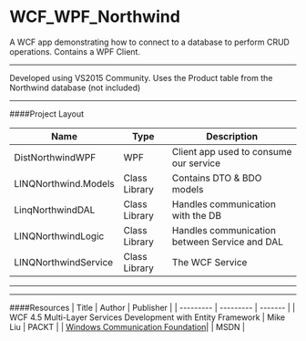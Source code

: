 # WCF_WPF_Northwind
A WCF app demonstrating how to connect to a database to perform CRUD operations. Contains a WPF Client.

---

Developed using VS2015 Community. Uses the Product table from the Northwind database (not included)

---

####Project Layout

| Name | Type | Description|
| ---- | ------ | -------- |
| DistNorthwindWPF | WPF | Client app used to consume our service |
| LINQNorthwind.Models | Class Library | Contains DTO & BDO models |
| LinqNorthwindDAL | Class Library | Handles communication with the DB |
| LINQNorthwindLogic | Class Library | Handles communication between Service and DAL |
| LINQNorthwindService | Class Library | The WCF Service |

---

---
####Resources
| Title | Author | Publisher |
| --------- | --------- | ------- |
| WCF 4.5 Multi-Layer Services Development with Entity Framework | Mike Liu | PACKT |
| [Windows Communication Foundation](https://msdn.microsoft.com/en-us/library/dd456779(v=vs.110).aspx)| | MSDN |
